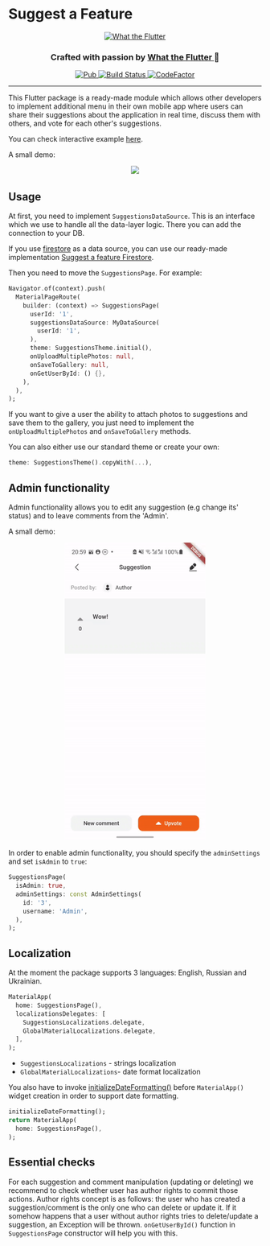 # Suggest a Feature

<p align="center">
  <a href="https://flutter.wtf/">
    <img alt="What the Flutter" src="https://static.tildacdn.com/tild6330-3461-4139-a163-666435336663/Group_13.svg" height=140/>
  </a>
</p>

<p align="center">
  <h3 align="center">Crafted with passion by
    <a href="https://flutter.wtf/">
    What the Flutter
    </a> 🦜
  </h3>
</p>

<p align="center">
  <a href="https://pub.dartlang.org/packages/suggest_a_feature">
    <img alt="Pub" src="https://img.shields.io/pub/v/suggest_a_feature" />
  </a>
  <a href="https://github.com/What-the-Flutter/Suggest-a-Feature/actions/workflows/build.yml?query=workflow%3ABuild">
    <img alt="Build Status" src="https://github.com/What-the-Flutter/Suggest-a-Feature/actions/workflows/build.yml/badge.svg?event=push"/>
  </a>
  <a href="https://www.codefactor.io/repository/github/what-the-flutter/suggest-a-feature">
    <img alt="CodeFactor" src="https://www.codefactor.io/repository/github/what-the-flutter/suggest-a-feature/badge"/>
  </a>
</p>

---

This Flutter package is a ready-made module which allows other developers to implement additional
menu in their own mobile app where users can share their suggestions about the application in real
time, discuss them with others, and vote for each other's suggestions.

You can check interactive example [here](https://what-the-flutter.github.io/Suggest-a-Feature/#/).

A small demo:

<p align="center">
  <img src="https://raw.githubusercontent.com/What-the-Flutter/Suggest-a-Feature/master/example/assets/suggest_a_feature.gif" width="280" />
</p>

## Usage

At first, you need to implement `SuggestionsDataSource`. This is an interface which we use to handle
all the data-layer logic. There you can add the connection to your DB.

If you use [firestore](https://firebase.google.cn/docs/firestore?hl=en) as a data source, you can
use our ready-made implementation [Suggest a feature Firestore](https://pub.dev/packages/suggest_a_feature_firestore).

Then you need to move the `SuggestionsPage`. For example:

``` dart
Navigator.of(context).push(
  MaterialPageRoute(
    builder: (context) => SuggestionsPage(
      userId: '1',
      suggestionsDataSource: MyDataSource(
        userId: '1',
      ),
      theme: SuggestionsTheme.initial(),
      onUploadMultiplePhotos: null,
      onSaveToGallery: null,
      onGetUserById: () {},
    ),
  ),
);
```

If you want to give a user the ability to attach photos to suggestions and save them to the gallery,
you just need to implement the `onUploadMultiplePhotos` and `onSaveToGallery` methods.

You can also either use our standard theme or create your own:

``` dart
theme: SuggestionsTheme().copyWith(...),
```

## Admin functionality

Admin functionality allows you to edit any suggestion (e.g change its' status) and to leave comments from the 'Admin'.

A small demo:

<p align="center">
  <img src="https://raw.githubusercontent.com/What-the-Flutter/Suggest-a-Feature/master/example/assets/suggest_a_feature_admin.gif" width="280" />
</p>

In order to enable admin functionality, you should specify the `adminSettings` and set `isAdmin` to `true`:

``` dart
SuggestionsPage(
  isAdmin: true,
  adminSettings: const AdminSettings(
    id: '3',
    username: 'Admin',
  ),
);
```

## Localization

At the moment the package supports 3 languages: English, Russian and Ukrainian.

``` dart
MaterialApp(
  home: SuggestionsPage(),
  localizationsDelegates: [
    SuggestionsLocalizations.delegate,
    GlobalMaterialLocalizations.delegate,
  ],
);
```

- `SuggestionsLocalizations` - strings localization
- `GlobalMaterialLocalizations`- date format localization

You also have to invoke [initializeDateFormatting()](https://api.flutter.dev/flutter/date_symbol_data_local/initializeDateFormatting.html) before `MaterialApp()` widget creation in order to support date formatting.

``` dart
initializeDateFormatting();
return MaterialApp(
  home: SuggestionsPage(),
);
```

## Essential checks

For each suggestion and comment manipulation (updating or deleting) we recommend to check whether
user has author rights to commit those actions. Author rights concept is as follows: the user who
has created a suggestion/comment is the only one who can delete or update it. If it somehow happens
that a user without author rights tries to delete/update a suggestion, an Exception will be thrown.
`onGetUserById()` function in `SuggestionsPage` constructor will help you with this.
